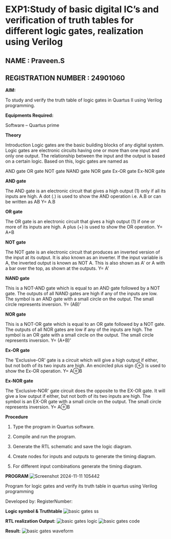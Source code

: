 # EXP1:Study of basic digital IC’s and verification of truth tables for different logic gates, realization using Verilog
## NAME : Praveen.S
## REGISTRATION NUMBER : 24901060
**AIM:** 

To study and verify the truth table of logic gates in Quartus II using Verilog programming.

**Equipments Required:**

Software – Quartus prime 

**Theory**

Introduction Logic gates are the basic building blocks of any digital system. Logic gates are electronic circuits having one or more than one input and only one output. The relationship between the input and the output is based on a certain logic. Based on this, logic gates are named as

AND gate OR gate NOT gate NAND gate NOR gate Ex-OR gate Ex-NOR gate

**AND gate**

The AND gate is an electronic circuit that gives a high output (1) only if all its inputs are high. A dot (.) is used to show the AND operation i.e. A.B or can be written as AB
Y= A.B

**OR gate** 

The OR gate is an electronic circuit that gives a high output (1) if one or more of its inputs are high. A plus (+) is used to show the OR operation.
Y= A+B

**NOT gate**

The NOT gate is an electronic circuit that produces an inverted version of the input at its output. It is also known as an inverter. If the input variable is A, the inverted output is known as NOT A. This is also shown as A' or A with a bar over the top, as shown at the outputs.
Y= A'

**NAND gate**

This is a NOT-AND gate which is equal to an AND gate followed by a NOT gate. The outputs of all NAND gates are high if any of the inputs are low. The symbol is an AND gate with a small circle on the output. The small circle represents inversion.
Y= (AB)’

**NOR gate**

This is a NOT-OR gate which is equal to an OR gate followed by a NOT gate. The outputs of all NOR gates are low if any of the inputs are high. The symbol is an OR gate with a small circle on the output. The small circle represents inversion.
Y= (A+B)’

**Ex-OR gate**

The 'Exclusive-OR' gate is a circuit which will give a high output if either, but not both of its two inputs are high. An encircled plus sign (⊕) is used to show the Ex-OR operation.
Y= A⊕B

**Ex-NOR gate**

The 'Exclusive-NOR' gate circuit does the opposite to the EX-OR gate. It will give a low output if either, but not both of its two inputs are high. The symbol is an EX-OR gate with a small circle on the output. The small circle represents inversion.
Y= A⊕B

**Procedure** 

1.	Type the program in Quartus software.

2.	Compile and run the program.

3.	Generate the RTL schematic and save the logic diagram.

4.	Create nodes for inputs and outputs to generate the timing diagram.

5.	For different input combinations generate the timing diagram.


**PROGRAM**
![Screenshot 2024-11-11 105442](https://github.com/user-attachments/assets/bf8313ef-181c-43a9-829f-7001dfc43bae)

Program for logic gates and verify its truth table in quartus using Verilog programming

 Developed by: RegisterNumber: 
 
**Logic symbol & Truthtable**
![basic gates ss](https://github.com/user-attachments/assets/a364deb8-2d19-462b-8a29-a9b118d76ec1)


**RTL realization Output:**
![basic gates logic](https://github.com/user-attachments/assets/9effe389-61e7-49c6-bdfe-5d38184a2f3b)
![basic gates code](https://github.com/user-attachments/assets/f0b935e5-5473-456f-b2ba-1206df144b90)



**Result:**
![basic gates waveform](https://github.com/user-attachments/assets/7d52bd92-09b6-4f84-b784-a96ca0063650)


